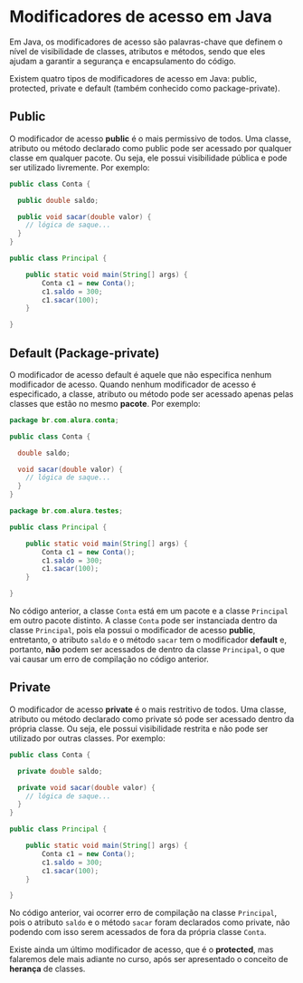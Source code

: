 # Modificadores de acesso em Java

Em Java, os modificadores de acesso são palavras-chave que definem o nível de visibilidade de classes, atributos e métodos, sendo que eles ajudam a garantir a segurança e encapsulamento do código.

Existem quatro tipos de modificadores de acesso em Java: public, protected, private e default (também conhecido como package-private). 

## Public

O modificador de acesso **public** é o mais permissivo de todos. Uma classe, atributo ou método declarado como public pode ser acessado por qualquer classe em qualquer pacote. Ou seja, ele possui visibilidade pública e pode ser utilizado livremente. Por exemplo: 

```java
public class Conta {

  public double saldo;

  public void sacar(double valor) {
    // lógica de saque...
  }
}
```

```java
public class Principal {

    public static void main(String[] args) {
        Conta c1 = new Conta();
        c1.saldo = 300;
        c1.sacar(100);
    }

}
```



## Default (Package-private)

O modificador de acesso default é aquele que não especifica nenhum modificador de acesso. Quando nenhum modificador de acesso é especificado, a classe, atributo ou método pode ser acessado apenas pelas classes que estão no mesmo **pacote**. Por exemplo:

```java
package br.com.alura.conta;

public class Conta {

  double saldo;

  void sacar(double valor) {
    // lógica de saque...
  }
}
```

```java
package br.com.alura.testes;

public class Principal {

    public static void main(String[] args) {
        Conta c1 = new Conta();
        c1.saldo = 300;
        c1.sacar(100);
    }

}
```



No código anterior, a classe `Conta` está em um pacote e a classe `Principal` em outro pacote distinto. A classe `Conta` pode ser instanciada dentro da classe `Principal`, pois ela possui o modificador de acesso **public**, entretanto, o atributo `saldo` e o método `sacar` tem o modificador **default** e, portanto, **não** podem ser acessados de dentro da classe `Principal`, o que vai causar um erro de compilação no código anterior.

## Private

O modificador de acesso **private** é o mais restritivo de todos. Uma classe, atributo ou método declarado como private só pode ser acessado dentro da própria classe. Ou seja, ele possui visibilidade restrita e não pode ser utilizado por outras classes. Por exemplo:

```java
public class Conta {

  private double saldo;

  private void sacar(double valor) {
    // lógica de saque...
  }
}
```

```java
public class Principal {

    public static void main(String[] args) {
        Conta c1 = new Conta();
        c1.saldo = 300;
        c1.sacar(100);
    }

}
```

No código anterior, vai ocorrer erro de compilação na classe `Principal`, pois o atributo `saldo` e o método `sacar` foram declarados como private, não podendo com isso serem acessados de fora da própria classe `Conta`.

Existe ainda um último modificador de acesso, que é o **protected**, mas falaremos dele mais adiante no curso, após ser apresentado o conceito de **herança** de classes.